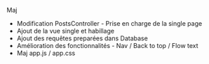 Maj

- Modification PostsController - Prise en charge de la single page
- Ajout de la vue single et habillage
- Ajout des requêtes preparées dans Database
- Amélioration des fonctionnalités - Nav / Back to top / Flow text
- Maj app.js / app.css

